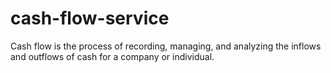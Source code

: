 # cash-flow-service
Cash flow is the process of recording, managing, and analyzing the inflows and outflows of cash for a company or individual.

